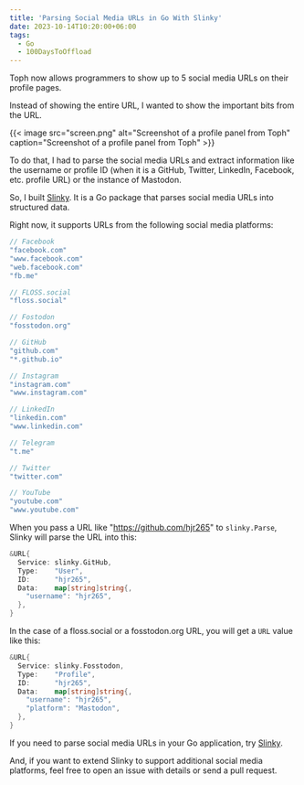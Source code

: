 ```yaml
---
title: 'Parsing Social Media URLs in Go With Slinky'
date: 2023-10-14T10:20:00+06:00
tags:
  - Go
  - 100DaysToOffload
---
```


Toph now allows programmers to show up to 5 social media URLs on their profile pages.

Instead of showing the entire URL, I wanted to show the important bits from the URL.

{{< image src="screen.png" alt="Screenshot of a profile panel from Toph" caption="Screenshot of a profile panel from Toph" >}}

To do that, I had to parse the social media URLs and extract information like the username or profile ID (when it is a GitHub, Twitter, LinkedIn, Facebook, etc. profile URL) or the instance of Mastodon.

So, I built [Slinky](https://github.com/FurqanSoftware/slinky). It is a Go package that parses social media URLs into structured data.

Right now, it supports URLs from the following social media platforms:

``` go
// Facebook
"facebook.com"
"www.facebook.com"
"web.facebook.com"
"fb.me"

// FLOSS.social
"floss.social"

// Fostodon
"fosstodon.org"

// GitHub
"github.com"
"*.github.io"

// Instagram
"instagram.com"
"www.instagram.com"

// LinkedIn
"linkedin.com"
"www.linkedin.com"

// Telegram
"t.me"

// Twitter
"twitter.com"

// YouTube
"youtube.com"
"www.youtube.com"
```

When you pass a URL like "https://github.com/hjr265" to `slinky.Parse`, Slinky will parse the URL into this:

``` go
&URL{
  Service: slinky.GitHub,
  Type:    "User",
  ID:      "hjr265",
  Data:    map[string]string{,
    "username": "hjr265",
  },
}
```

In the case of a floss.social or a fosstodon.org URL, you will get a `URL` value like this:

``` go
&URL{
  Service: slinky.Fosstodon,
  Type:    "Profile",
  ID:      "hjr265",
  Data:    map[string]string{,
    "username": "hjr265",
    "platform": "Mastodon",
  },
}
```

If you need to parse social media URLs in your Go application, try [Slinky](https://github.com/FurqanSoftware/slinky).

And, if you want to extend Slinky to support additional social media platforms, feel free to open an issue with details or send a pull request.
